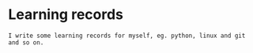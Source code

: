 # Learning records

	I write some learning records for myself, eg. python, linux and git and so on.
